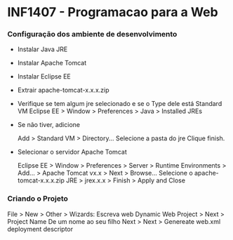 # INF1407 - Programacao para a Web

### Configuração dos ambiente de desenvolvimento

* Instalar Java JRE
* Instalar Apache Tomcat
* Instalar Eclipse EE

* Extrair apache-tomcat-x.x.x.zip
* Verifique se tem algum jre selecionado e se o Type dele está Standard VM
Eclipse EE > Window > Preferences > Java > Installed JREs

* Se não tiver, adicione

  Add > Standard VM > Directory...
  Selecione a pasta do jre
  Clique finish.

* Selecionar o servidor Apache Tomcat

  Eclipse EE > Window > Preferences > Server > Runtime Environments > Add... > Apache Tomcat vx.x > Next > Browse...
  Selecione o apache-tomcat-x.x.x.zip
  JRE > jrex.x.x > Finish > Apply and Close

### Criando o Projeto

File > New > Other > Wizards:
Escreva web
Dynamic Web Project > Next > Project Name
De um nome ao seu filho
Next > Next > Genereate web.xml deployment descriptor

